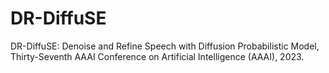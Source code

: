 # DR-DiffuSE
DR-DiffuSE: Denoise and Refine Speech with Diffusion Probabilistic Model, Thirty-Seventh AAAI Conference on Artificial Intelligence (AAAI), 2023.

